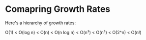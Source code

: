 # Comapring Growth Rates

Here's a hierarchy of growth rates:

O(1) < O(log n) < O(n) < O(n log n) < O(n²) < O(n³) < O(2^n) < O(n!)


